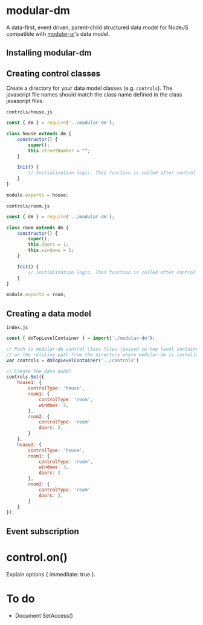 # modular-dm
A data-first, event driven, parent-child structured data model for NodeJS compatible with [modular-ui](https://github.com/bccsa/modular-ui)'s data model.

## Installing modular-dm


## Creating control classes
Create a directory for your data model classes (e.g. ```controls```). The javascript file names should match the class name defined in the class javascript files.

```controls/house.js```
```javascript
const { dm } = require('../modular-dm');

class house extends dm {
    constructor() {
        super();
        this.streetNumber = "";
    }

    Init() {
        // Initialization logic. This function is called after control creation.
    }
}

module.exports = house;
```

```controls/room.js```
```javascript
const { dm } = require('../modular-dm');

class room extends dm {
    constructor() {
        super();
        this.doors = 1;
        this.windows = 1;
    }

    Init() {
        // Initialization logic. This function is called after control creation.
    }
}

module.exports = room;
```

## Creating a data model
```index.js```
```javascript
const { dmTopLevelContainer } = import('./modular-dm');

// Path to modular-dm control class files (passed to top level container) should be the absolute path to the control files directory
// or the relative path from the directory where modular-dm is installed.
var controls = dmTopLevelContainer('../controls')

// Create the data model
controls.Set({
    house1: {
        controlType: 'house',
        room1: {
            controlType: 'room',
            windows: 2,
        },
        room2: {
            controlType: 'room'
            doors: 2,
        }
    },
    house2: {
        controlType: 'house',
        room1: {
            controlType: 'room',
            windows: 3,
            doors: 2
        },
        room2: {
            controlType: 'room'
            doors: 2,
        }
    }
});
```

## Event subscription
# control.on()

Explain options { immeditate: true }.

# To do
* Document SetAccess()